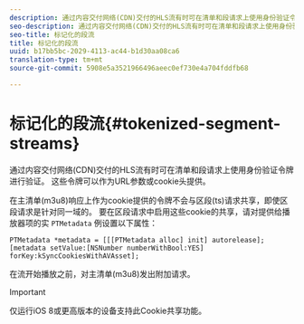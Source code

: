 ```yaml
---
description: 通过内容交付网络(CDN)交付的HLS流有时可在清单和段请求上使用身份验证令牌进行验证。 这些令牌可以作为URL参数或cookie头提供。
seo-description: 通过内容交付网络(CDN)交付的HLS流有时可在清单和段请求上使用身份验证令牌进行验证。 这些令牌可以作为URL参数或cookie头提供。
seo-title: 标记化的段流
title: 标记化的段流
uuid: b17bb5bc-2029-4113-ac44-b1d30aa08ca6
translation-type: tm+mt
source-git-commit: 5908e5a3521966496aeec0ef730e4a704fddfb68

---
```



# 标记化的段流{#tokenized-segment-streams}

通过内容交付网络(CDN)交付的HLS流有时可在清单和段请求上使用身份验证令牌进行验证。 这些令牌可以作为URL参数或cookie头提供。

在主清单(m3u8)响应上作为cookie提供的令牌不会与区段(ts)请求共享，即使区段请求是针对同一域的。 要在区段请求中启用这些cookie的共享，请对提供给播放器项的实 `PTMetadata` 例设置以下属性：

```
PTMetadata *metadata = [[[PTMetadata alloc] init] autorelease]; 
[metadata setValue:[NSNumber numberWithBool:YES] forKey:kSyncCookiesWithAVAsset]; 
```

在流开始播放之前，对主清单(m3u8)发出附加请求。

>[!IMPORTANT]
>
>仅运行iOS 8或更高版本的设备支持此Cookie共享功能。

